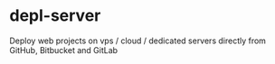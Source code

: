 # depl-server
Deploy web projects on vps / cloud / dedicated servers directly from GitHub, Bitbucket and GitLab
